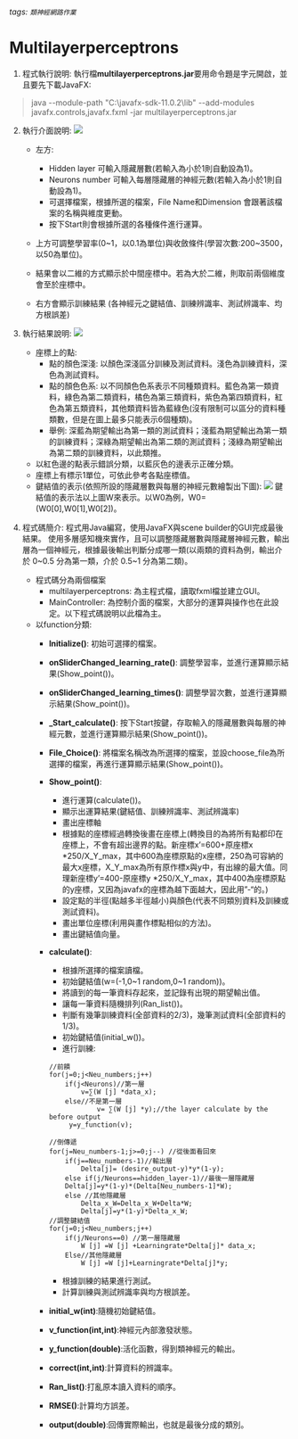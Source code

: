 ###### tags: `類神經網路作業`
# Multilayerperceptrons

1. 程式執行說明:
   執行檔**multilayerperceptrons.jar**要用命令題是字元開啟，並且要先下載JavaFX:
>    java --module-path "C:\javafx-sdk-11.0.2\lib" --add-modules javafx.controls,javafx.fxml -jar multilayerperceptrons.jar
   
2. 執行介面說明:
   ![](https://i.imgur.com/IPlXyG1.png)

    * 左方:
        * Hidden layer 可輸入隱藏層數(若輸入為小於1則自動設為1)。
        * Neurons number 可輸入每層隱藏層的神經元數(若輸入為小於1則自動設為1)。
        * 可選擇檔案，根據所選的檔案，File Name和Dimension 會跟著該檔案的名稱與維度更動。
        * 按下Start則會根據所選的各種條件進行運算。

    * 上方可調整學習率(0~1，以0.1為單位)與收斂條件(學習次數:200~3500，以50為單位)。
    * 結果會以二維的方式顯示於中間座標中。若為大於二維，則取前兩個維度會至於座標中。
    * 右方會顯示訓練結果 (各神經元之鍵結值、訓練辨識率、測試辨識率、均方根誤差)


3. 執行結果說明:
   ![](https://i.imgur.com/QqX92c7.png)
    * 座標上的點:
        * 點的顏色深淺:
          以顏色深淺區分訓練及測試資料。淺色為訓練資料，深色為測試資料。
        * 點的顏色色系:
          以不同顏色色系表示不同種類資料。藍色為第一類資料，綠色為第二類資料，橘色為第三類資料，紫色為第四類資料，紅色為第五類資料，其他類資料皆為藍綠色(沒有限制可以區分的資料種類數，但是在圖上最多只能表示6個種類)。
        * 舉例:
          深藍為期望輸出為第一類的測試資料；淺藍為期望輸出為第一類的訓練資料；深綠為期望輸出為第二類的測試資料；淺綠為期望輸出為第二類的訓練資料，以此類推。
    * 以紅色邊的點表示錯誤分類，以藍灰色的邊表示正確分類。
    * 座標上有標示1單位，可依此參考各點座標值。
    * 鍵結值的表示(依照所設的隱藏層數與每層的神經元數繪製出下圖):
      ![](https://i.imgur.com/V2fRF6J.png)
      鍵結值的表示法以上圖W來表示。以W0為例，W0=(W0[0],W0[1],W0[2])。


4. 程式碼簡介:
   程式用Java編寫，使用JavaFX與scene builder的GUI完成最後結果。 使用多層感知機來實作，且可以調整隱藏層數與隱藏層神經元數，輸出層為一個神經元，根據最後輸出判斷分成哪一類(以兩類的資料為例，輸出介於 0~0.5 分為第一類，介於 0.5~1 分為第二類)。
    * 程式碼分為兩個檔案
        * multilayerperceptrons: 為主程式檔，讀取fxml檔並建立GUI。
	    * MainController: 為控制介面的檔案，大部分的運算與操作也在此設定。以下程式碼說明以此檔為主。	
	* 以function分類:
	    * **Initialize()**: 初始可選擇的檔案。
        * **onSliderChanged_learning_rate()**: 調整學習率，並進行運算顯示結果(Show_point())。
        * **onSliderChanged_learning_times()**: 調整學習次數，並進行運算顯示結果(Show_point())。
        * **_Start_calculate()**: 按下Start按鍵，存取輸入的隱藏層數與每層的神經元數，並進行運算顯示結果(Show_point())。
        * **File_Choice()**: 將檔案名稱改為所選擇的檔案，並設choose_file為所選擇的檔案，再進行運算顯示結果(Show_point())。

	    * **Show_point()**:	
	        * 進行運算(calculate())。
	        * 顯示出運算結果(鍵結值、訓練辨識率、測試辨識率)
	        * 畫出座標軸
	        * 根據點的座標經過轉換後畫在座標上(轉換目的為將所有點都印在座標上，不會有超出邊界的點。新座標x’=600+原座標x *250/X_Y_max，其中600為座標原點的x座標，250為可容納的最大x座標，X_Y_max為所有原作標x與y中，有出線的最大值。同理新座標y’=400-原座標y *250/X_Y_max，其中400為座標原點的y座標，又因為javafx的座標為越下面越大，因此用”-“的。)
	        * 設定點的半徑(點越多半徑越小)與顏色(代表不同類別資料及訓練或測試資料)。
	        * 畫出單位座標(利用與畫作標點相似的方法)。
	        * 畫出鍵結值向量。
	    * **calculate()**:
	        * 根據所選擇的檔案讀檔。
	        * 初始鍵結值(w=(-1,0~1 random,0~1 random))。
	        * 將讀到的每一筆資料存起來，並記錄有出現的期望輸出值。
	        * 讓每一筆資料隨機排列(Ran_list())。
	        * 判斷有幾筆訓練資料(全部資料的2/3)，幾筆測試資料(全部資料的1/3)。
	        * 初始鍵結值(initial_w())。
	        * 進行訓練:
            ```
            //前饋
            for(j=0;j<Neu_numbers;j++)
                if(j<Neurons)//第一層
                    v=∑(W [j] *data_x);
                else//不是第一層
                        v= ∑(W [j] *y);//the layer calculate by the before output	
                 y=y_function(v);

            //倒傳遞
            for(j=Neu_numbers-1;j>=0;j--) //從後面看回來
                if(j==Neu_numbers-1)//輸出層
                    Delta[j]= (desire_output-y)*y*(1-y);
                else if(j/Neurons==hidden_layer-1)//最後一層隱藏層					
                Delta[j]=y*(1-y)*(Delta[Neu_numbers-1]*W);
                else //其他隱藏層
                    Delta_x_W=Delta_x_W+Delta*W;
                    Delta[j]=y*(1-y)*Delta_x_W;
            //調整鍵結值
            for(j=0;j<Neu_numbers;j++)
                if(j/Neurons==0) //第一層隱藏層
                    W [j] =W [j] +Learningrate*Delta[j]* data_x;
                Else//其他隱藏層
                    W [j] =W [j]+Learningrate*Delta[j]*y;
            ```
            * 根據訓練的結果進行測試。
            * 計算訓練與測試辨識率與均方根誤差。
	    * **initial_w(int)**:隨機初始鍵結值。
        * **v_function(int,int)**:神經元內部激發狀態。
        * **y_function(double)**:活化函數，得到類神經元的輸出。
        * **correct(int,int)**:計算資料的辨識率。
        * **Ran_list()**:打亂原本讀入資料的順序。
        * **RMSE()**:計算均方誤差。
        * **output(double)**:回傳實際輸出，也就是最後分成的類別。



